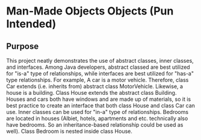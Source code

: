 # Man-Made Objects Objects (Pun Intended)

## Purpose 
This project neatly demonstrates the use of abstract classes, inner classes, and interfaces. Among Java developers, abstract classed are best utilized for "is-a" type of relationships, while interfaces are best utilized for "has-a" type relationships. For example, A car is a motor vehicle. Therefore, class Car extends (i.e. inherits from) abstract class MotorVehicle. Likewise, a house is a building. Class House extends the abstract class Building. Houses and cars both have windows and are made up of materials, so it is best practice to create an interface that both class House and class Car can use. Inner classes can be used for "in-a" type of relationships. Bedrooms are located in houses (Albiet, hotels, apartments and etc. technically also have bedrooms. So an inheritance-based relationship could be used as well). Class Bedroom is nested inside class House. 